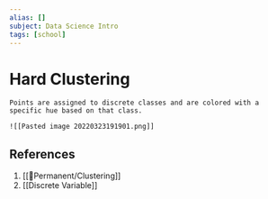 ```yaml
---
alias: []
subject: Data Science Intro
tags: [school]
---
```

# Hard Clustering


```ad-note
Points are assigned to discrete classes and are colored with a specific hue based on that class.
```

```ad-example
![[Pasted image 20220323191901.png]]
```

## References
1. [[🗻Permanent/Clustering]]
2. [[Discrete Variable]]
